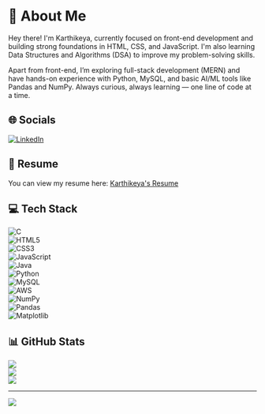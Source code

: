 # 💫 About Me  
Hey there! I'm Karthikeya, currently focused on front-end development and building strong foundations in HTML, CSS, and JavaScript. I'm also learning Data Structures and Algorithms (DSA) to improve my problem-solving skills.  

Apart from front-end, I’m exploring full-stack development (MERN) and have hands-on experience with Python, MySQL, and basic AI/ML tools like Pandas and NumPy. Always curious, always learning — one line of code at a time.

## 🌐 Socials  
[![LinkedIn](https://img.shields.io/badge/LinkedIn-%230077B5.svg?logo=linkedin&logoColor=white)](https://www.linkedin.com/in/karthikeya-senapathi/)

## 💼 Resume  
You can view my resume here: [Karthikeya's Resume](https://link-to-your-resume.com)  

## 💻 Tech Stack  
![C](https://img.shields.io/badge/C-%2300599C.svg?style=for-the-badge&logo=c&logoColor=white)  
![HTML5](https://img.shields.io/badge/HTML5-%23E34F26.svg?style=for-the-badge&logo=html5&logoColor=white)  
![CSS3](https://img.shields.io/badge/CSS3-%231572B6.svg?style=for-the-badge&logo=css3&logoColor=white)  
![JavaScript](https://img.shields.io/badge/JavaScript-%23323330.svg?style=for-the-badge&logo=javascript&logoColor=%23F7DF1E)  
![Java](https://img.shields.io/badge/Java-%23ED8B00.svg?style=for-the-badge&logo=openjdk&logoColor=white)  
![Python](https://img.shields.io/badge/Python-3670A0?style=for-the-badge&logo=python&logoColor=ffdd54)  
![MySQL](https://img.shields.io/badge/MySQL-4479A1.svg?style=for-the-badge&logo=mysql&logoColor=white)  
![AWS](https://img.shields.io/badge/AWS-%23FF9900.svg?style=for-the-badge&logo=amazon-aws&logoColor=white)  
![NumPy](https://img.shields.io/badge/NumPy-%23013243.svg?style=for-the-badge&logo=numpy&logoColor=white)  
![Pandas](https://img.shields.io/badge/Pandas-%23150458.svg?style=for-the-badge&logo=pandas&logoColor=white)  
![Matplotlib](https://img.shields.io/badge/Matplotlib-%23ffffff.svg?style=for-the-badge&logo=matplotlib&logoColor=black)

## 📊 GitHub Stats  
![](https://github-readme-stats.vercel.app/api?username=mikasaa673&theme=dark&hide_border=false&include_all_commits=true&count_private=true)  
![](https://github-readme-streak-stats.herokuapp.com/?user=mikasaa673&theme=dark&hide_border=false)  
![](https://github-readme-stats.vercel.app/api/top-langs/?username=mikasaa673&theme=dark&hide_border=false&layout=compact)

---

[![](https://visitcount.itsvg.in/api?id=mikasaa673&icon=0&color=0)](https://visitcount.itsvg.in)
